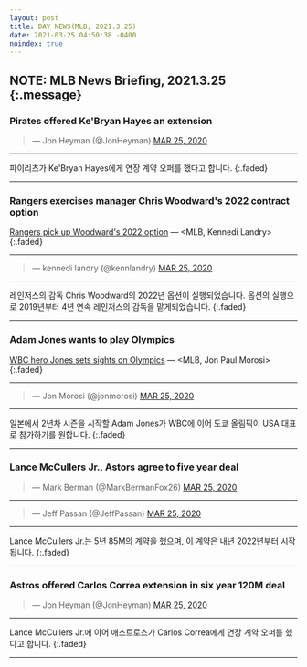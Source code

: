 ```yaml
---
layout: post
title: DAY NEWS(MLB, 2021.3.25)
date: 2021-03-25 04:50:38 -0400
noindex: true
---
```


**NOTE**: MLB News Briefing, 2021.3.25
{:.message}
---

### Pirates offered Ke'Bryan Hayes an extension
<script async src="//platform.twitter.com/widgets.js" charset="utf-8"></script>
<blockquote class="twitter-tweet" data-lang="en">
  &mdash; Jon Heyman (@JonHeyman)
  <a href="https://twitter.com/JonHeyman/status/1374743670533017603">MAR 25, 2020</a>
</blockquote>

---

파이리츠가 Ke'Bryan Hayes에게 연장 계약 오퍼를 했다고 합니다.
{:.faded}

---

### Rangers exercises manager Chris Woodward's 2022 contract option
[Rangers pick up Woodward's 2022 option](https://www.mlb.com/news/chris-woodward-s-option-exercised-by-rangers) &mdash; <MLB, Kennedi Landry>
{:.faded}

---

<script async src="//platform.twitter.com/widgets.js" charset="utf-8"></script>
<blockquote class="twitter-tweet" data-lang="en">
  &mdash; kennedi landry (@kennlandry)
  <a href="https://twitter.com/kennlandry/status/1374873570908770306">MAR 25, 2020</a>
</blockquote>

---

레인저스의 감독 Chris Woodward의 2022년 옵션이 실행되었습니다. 옵션의 실행으로 2019년부터 4년 연속 레인저스의 감독을 맡게되었습니다.
{:.faded}

---

### Adam Jones wants to play Olympics
[WBC hero Jones sets sights on Olympics](https://www.mlb.com/news/adam-jones-team-usa-olympics) &mdash; <MLB, Jon Paul Morosi>
{:.faded}

---

<script async src="//platform.twitter.com/widgets.js" charset="utf-8"></script>
<blockquote class="twitter-tweet" data-lang="en">
  &mdash; Jon Morosi (@jonmorosi)
  <a href="https://twitter.com/jonmorosi/status/1374927564167331844">MAR 25, 2020</a>
</blockquote>

---

일본에서 2년차 시즌을 시작할 Adam Jones가 WBC에 이어 도쿄 올림픽이 USA 대표로 참가하기를 원합니다.
{:.faded}

---

### Lance McCullers Jr., Astors agree to five year deal
<script async src="//platform.twitter.com/widgets.js" charset="utf-8"></script>
<blockquote class="twitter-tweet" data-lang="en">
  &mdash; Mark Berman (@MarkBermanFox26)
  <a href="https://twitter.com/MarkBermanFox26/status/1374815590410518533">MAR 25, 2020</a>
</blockquote>

---

<script async src="//platform.twitter.com/widgets.js" charset="utf-8"></script>
<blockquote class="twitter-tweet" data-lang="en">
  &mdash; Jeff Passan (@JeffPassan)
  <a href="https://twitter.com/JeffPassan/status/1374817544805228544">MAR 25, 2020</a>
</blockquote>

---

Lance McCullers Jr.는 5년 85M의 계약을 했으며, 이 계약은 내년 2022년부터 시작됩니다.
{:.faded}

---

### Astros offered Carlos Correa extension in six year 120M deal
<script async src="//platform.twitter.com/widgets.js" charset="utf-8"></script>
<blockquote class="twitter-tweet" data-lang="en">
  &mdash; Jon Heyman (@JonHeyman)
  <a href="https://twitter.com/JonHeyman/status/1374831929531494402">MAR 25, 2020</a>
</blockquote>

---

Lance McCullers Jr.에 이어 애스트로스가 Carlos Correa에게 연장 계약 오퍼를 했다고 합니다.
{:.faded}

---

